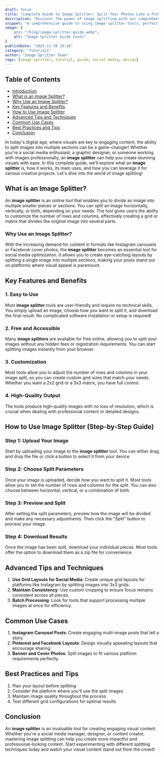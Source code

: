 ```yaml
---
draft: false
title: "Complete Guide to Image Splitter: Split Your Photos Like a Pro"
description: "Discover the power of image splitting with our comprehensive guide. Learn professional techniques for creating stunning split images, optimize your photos for various platforms, and master the art of visual storytelling through creative image layouts!"
snippet: "A comprehensive guide to using image splitter tools, perfect for social media enthusiasts, graphic designers, and anyone working with images professionally."
image: {
    src: "/blog/image-splitter-guide.webp",
    alt: "Image Splitter Guide Cover"
}
publishDate: "2023-11-28 19:26"
category: "Tutorials"
author: "Image Splitter Team"
tags: [image-splitter, tutorial, guide, social-media, design]
---
```


## Table of Contents
- [Introduction](#introduction)
- [What is an Image Splitter?](#what-is-an-image-splitter)
- [Why Use an Image Splitter?](#why-use-an-image-splitter)
- [Key Features and Benefits](#key-features-and-benefits)
- [How to Use Image Splitter](#how-to-use-image-splitter)
- [Advanced Tips and Techniques](#advanced-tips-and-techniques)
- [Common Use Cases](#common-use-cases)
- [Best Practices and Tips](#best-practices-and-tips)
- [Conclusion](#conclusion)

In today's digital age, where visuals are key to engaging content, the ability to split images into multiple sections can be a game-changer! Whether you're a social media enthusiast, a graphic designer, or someone working with images professionally, an **image splitter** can help you create stunning visuals with ease. In this complete guide, we'll explore what an **image splitter** is, how it works, its main uses, and how you can leverage it for various creative projects. Let's dive into the world of image splitting!

## What is an Image Splitter?

An **image splitter** is an online tool that enables you to divide an image into multiple smaller pieces or sections. You can split an image horizontally, vertically, or both, depending on your needs. The tool gives users the ability to customize the number of rows and columns, effectively creating a grid or matrix that divides the original image into several parts.

### Why Use an Image Splitter?

With the increasing demand for content in formats like Instagram carousels or Facebook cover photos, the **image splitter** becomes an essential tool for social media optimization. It allows you to create eye-catching layouts by splitting a single image into multiple sections, making your posts stand out on platforms where visual appeal is paramount.

## Key Features and Benefits

### 1. Easy to Use
Most **image splitter** tools are user-friendly and require no technical skills. You simply upload an image, choose how you want to split it, and download the final result. No complicated software installation or setup is required!

### 2. Free and Accessible
Many **image splitters** are available for free online, allowing you to split your images without any hidden fees or registration requirements. You can start splitting images instantly from your browser.

### 3. Customization
Most tools allow you to adjust the number of rows and columns in your image split, so you can create custom grid sizes that match your needs. Whether you want a 2x2 grid or a 3x3 matrix, you have full control.

### 4. High-Quality Output
The tools produce high-quality images with no loss of resolution, which is crucial when dealing with professional content or detailed designs.

## How to Use Image Splitter (Step-by-Step Guide)

### Step 1: Upload Your Image
Start by uploading your image to the **image splitter** tool. You can either drag and drop the file or click a button to select it from your device.

### Step 2: Choose Split Parameters
Once your image is uploaded, decide how you want to split it. Most tools allow you to set the number of rows and columns for the split. You can also choose between horizontal, vertical, or a combination of both.

### Step 3: Preview and Split
After setting the split parameters, preview how the image will be divided and make any necessary adjustments. Then click the "Split" button to process your image.

### Step 4: Download Results
Once the image has been split, download your individual pieces. Most tools offer the option to download them as a zip file for convenience.

## Advanced Tips and Techniques

1. **Use Grid Layouts for Social Media**: Create unique grid layouts for platforms like Instagram by splitting images into 3x3 grids.
2. **Maintain Consistency**: Use custom cropping to ensure focus remains consistent across all pieces.
3. **Batch Processing**: Look for tools that support processing multiple images at once for efficiency.

## Common Use Cases

1. **Instagram Carousel Posts**: Create engaging multi-image posts that tell a story.
2. **Pinterest and Facebook Layouts**: Design visually appealing layouts that encourage sharing.
3. **Banner and Cover Photos**: Split images to fit various platform requirements perfectly.

## Best Practices and Tips

1. Plan your layout before splitting
2. Consider the platform where you'll use the split images
3. Maintain image quality throughout the process
4. Test different grid configurations for optimal results

## Conclusion

An **image splitter** is an invaluable tool for creating engaging visual content. Whether you're a social media manager, designer, or content creator, mastering image splitting can help you create more impactful and professional-looking content. Start experimenting with different splitting techniques today and watch your visual content stand out from the crowd!

